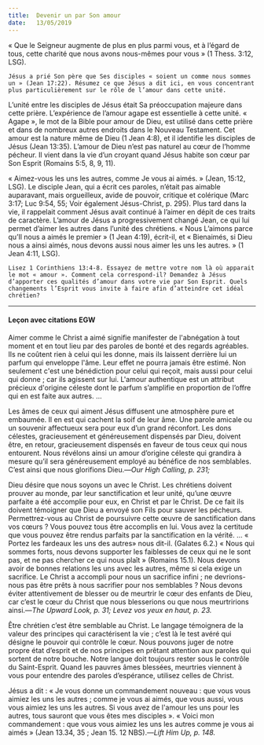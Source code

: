 ```yaml
---
title:  Devenir un par Son amour
date:   13/05/2019
---
```


« Que le Seigneur augmente de plus en plus parmi vous, et à l’égard de tous, cette charité que nous avons nous-mêmes pour vous » (1 Thess. 3:12, LSG).

`Jésus a prié Son père que Ses disciples « soient un comme nous sommes un » (Jean 17:22). Résumez ce que Jésus a dit ici, en vous concentrant plus particulièrement sur le rôle de l’amour dans cette unité.`

L’unité entre les disciples de Jésus était Sa préoccupation majeure dans cette prière. L’expérience de l’amour agape est essentielle à cette unité. « Agape », le mot de la Bible pour amour de Dieu, est utilisé dans cette prière et dans de nombreux autres endroits dans le Nouveau Testament. Cet amour est la nature même de Dieu (1 Jean 4:8), et il identifie les disciples de Jésus (Jean 13:35). L’amour de Dieu n’est pas naturel au cœur de l’homme pécheur. Il vient dans la vie d’un croyant quand Jésus habite son cœur par Son Esprit (Romains 5:5, 8, 9, 11).

« Aimez-vous les uns les autres, comme Je vous ai aimés. » (Jean, 15:12, LSG). Le disciple Jean, qui a écrit ces paroles, n’était pas aimable auparavant, mais orgueilleux, avide de pouvoir, critique et colérique (Marc 3:17; Luc 9:54, 55; Voir également Jésus-Christ, p. 295). Plus tard dans la vie, il rappelait comment Jésus avait continué à l’aimer en dépit de ces traits de caractère. L’amour de Jésus a progressivement changé Jean, ce qui lui permet d’aimer les autres dans l’unité des chrétiens. « Nous L’aimons parce qu’Il nous a aimés le premier » (1 Jean 4:19), écrit-il, et « Bienaimés, si Dieu nous a ainsi aimés, nous devons aussi nous aimer les uns les autres. » (1 Jean 4:11, LSG).

`Lisez 1 Corinthiens 13:4-8. Essayez de mettre votre nom là où apparait le mot « amour ». Comment cela correspond-il? Demandez à Jésus d’apporter ces qualités d’amour dans votre vie par Son Esprit. Quels changements l’Esprit vous invite à faire afin d’atteindre cet idéal chrétien?`

---

#### Leçon avec citations EGW

Aimer comme le Christ a aimé signifie manifester de l'abnégation à tout moment et en tout lieu par des paroles de bonté et des regards agréables. Ils ne coûtent rien à celui qui les donne, mais ils laissent derrière lui un parfum qui enveloppe l'âme. Leur effet ne pourra jamais être estimé. Non seulement c'est une bénédiction pour celui qui reçoit, mais aussi pour celui qui donne ; car ils agissent  sur lui. L'amour authentique est un attribut précieux d'origine céleste dont le parfum s’amplifie en proportion de l’offre qui en est faite aux autres. …

Les âmes de ceux qui aiment Jésus diffusent une atmosphère pure et embaumée. Il en est qui cachent la soif de leur âme. Une parole amicale ou un souvenir affectueux sera pour eux d’un grand réconfort. Les dons célestes, gracieusement et généreusement dispensés par Dieu, doivent être, en retour, gracieusement dispensés en faveur de tous ceux qui nous entourent. Nous révélons ainsi un amour d’origine céleste qui grandira à mesure qu’il sera généreusement employé au bénéfice de nos semblables. C’est ainsi que nous  glorifions  Dieu.—_Our High Calling, p. 231;_

Dieu désire que nous soyons un avec le Christ. Les chrétiens doivent prouver au monde, par leur sanctification et leur unité, qu’une œuvre parfaite a été accomplie pour eux, en Christ et par le Christ. De ce fait ils doivent témoigner que Dieu a envoyé son Fils pour sauver les pécheurs. Permettrez-vous au Christ de poursuivre cette œuvre de sanctification dans vos cœurs ? Vous pouvez tous être accomplis en lui. Vous avez la certitude que vous pouvez être rendus parfaits par la sanctification en la vérité. … « Portez les fardeaux les uns des autres» nous dit-il. (Galates 6.2.) « Nous qui sommes forts, nous devons supporter les faiblesses de ceux qui ne le sont pas, et ne pas chercher ce qui nous plaît » (Romains 15.1). Nous devons avoir de bonnes relations les uns avec les autres, même si cela exige un sacrifice. Le Christ a accompli pour nous un sacrifice infini ; ne devrions-nous pas être prêts à nous sacrifier pour nos semblables ? Nous devons éviter attentivement de blesser ou de meurtrir le cœur des enfants de Dieu, car c’est le cœur du Christ que nous blesserions ou que nous meurtririons ainsi.—_The Upward Look, p. 31; Levez vos yeux en haut, p. 23._

Être chrétien c’est être semblable au Christ. Le langage témoignera de la valeur des principes qui caractérisent la vie ; c’est là le test avéré qui désigne le pouvoir qui contrôle le cœur. Nous pouvons juger de notre propre état d’esprit et de nos principes en prêtant attention aux paroles qui sortent de notre bouche. Notre langue doit toujours  rester sous le contrôle du Saint-Esprit. Quand les pauvres âmes blessées, meurtries viennent à vous pour entendre des paroles d’espérance, utilisez celles de Christ.

Jésus a dit : « Je vous donne un commandement nouveau : que vous vous aimiez les uns les autres ; comme je vous ai aimés, que vous aussi, vous vous aimiez les uns les autres. Si vous avez de l'amour les uns pour les autres, tous sauront que vous êtes mes disciples ». « Voici mon commandement : que vous vous aimiez les uns les autres comme je vous ai aimés » (Jean 13.34, 35 ; Jean 15. 12 NBS).—_Lift Him Up, p. 148._